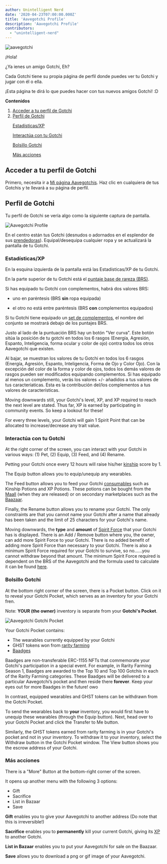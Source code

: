 ```yaml
---
author: Unintelligent Nerd
date: '2020-04-23T07:00:00.000Z'
title: 'Aavegotchi Profile'
description: 'Aavegotchi Profile'
contributors:
  - "unintelligent-nerd"
---
```


<div class="headerImageContainer">
<img class="headerImage" src="/aavegotchi-profile/aavegotchi.png" alt="aavegotchi" />
<p class="headerImageText">¡Hola!</p>
</div>

¿Ya ienes un amigo Gotchi, Eh?

Cada Gotchi tiene su propia página de perfil donde puedes ver tu Gotchi y jugar con él o ella.

¡Esta página te dirá lo que puedes hacer con tus nuevos amigos Gotchi! :D

<div class="contentsBox">

**Contenidos**

<ol>
<li><a href=#accessing-your-gotchi-profile>Acceder a tu perfil de Gotchi</a></li>
<li><a href=#gotchi-profile>Perfil de Gotchi</a></li>
<p><a href=#stats-xp>Estadísticas/XP</a></p>
<p><a href=#interact-with-your-gotchi>Interactúa con tu Gotchi</a></p>
<p><a href=#gotchi-pocket>Bolsillo Gotchi</a></p>
<p><a href=#more-actions>Más acciones</a></p>
</ol>

</div>

## Acceder a tu perfil de Gotchi

Primero, necesita ir a [Mi página Aavegotchis](https://aavegotchi.com/aavegotchis). Haz clic en cualquiera de tus Gotchis y te llevará a su página de perfil.

## Perfil de Gotchi

Tu perfil de Gotchi se vería algo como la siguiente captura de pantalla.

<img class = "bodyImage" src = "/aavegotchi-profile/aavegotchi-profile.png" alt = "Aavegotchi Profile" />

En el centro están tus Gotchi (desnudos o adornados en el esplendor de sus [prendedoras](/complentos)). Equipal/desequipa cualquier ropa y se actualizará la pantalla de tu Gotchi.

### Estadísticas/XP

En la esquina izquierda de la pantalla está las Estadísticas/XP de tu Gotchi.

En la parte superior de tu Gotchi está el [puntaje base de rareza (BRS)](/rarity-farming#base-rarity-score).

Si has equipado tu Gotchi con complementos, habrá dos valores BRS:

* uno en paréntesis (BRS **sin** ropa equipada)

* el otro no está entre paréntesis (BRS **con** complementos equipados)

Si tu Gotchi tiene equipado un [set de complementos](/sets), el nombre del conjunto se mostrará debajo de los puntajes BRS.

Justo al lado de la puntuación BRS hay un botón "Ver curva". Este botón sitúa la posición de tu gotchi en todos los 6 rasgos (Energía, Agresión, Espanto, Inteligencia, forma ocular y color de ojo) contra todos los otros Aavegotchi que existen.

Al bajar, se muestran los valores de tu Gotchi en todos los 6 rasgos (Energía, Agresión, Espanto, Inteligencia, Forma de Ojo y Color Ojo). Con la excepción del color de la forma y color de ojos, todos los demás valores de rasgos pueden ser modificados equipando complementos. Si has equipado al menos un complemento, verás los valores +/- añadidos a tus valores de tus caracteríaticas. Esta es la contribución del/los complementos a tus valores de características.

Moving downwards still, your Gotchi's level, XP, and XP required to reach the next level are stated. Thus far, XP is earned by participating in community events. So keep a lookout for these!

For every three levels, your Gotchi will gain 1 Spirit Point that can be allocated to increase/decrease any trait value.

### Interactúa con tu Gotchi

At the right corner of the screen, you can interact with your Gotchi in various ways: (1) Pet, (2) Equip, (3) Feed, and (4) Rename.

Petting your Gotchi once every 12 hours will raise his/her [kinship](/traits#kinship) score by 1.

The Equip button allows you to equip/unequip any wearables.

The Feed button allows you to feed your Gotchi [consumables](/wearables#consumables) such as Kinship Potions and XP Potions. These potions can be bought from the [Maall](/maall) (when they are released) or on secondary marketplaces such as the [Baazaar](/baazaar).

Finally, the Rename button allows you to rename your Gotchi. The only constraints are that you cannot name your Gotchi after a name that already has been taken and the limit of 25 characters for your Gotchi's name.

Moving downwards, the **type** and **amount** of [Spirit Force](/glossary#spirit-force) that your Gotchi has is displayed. There is an Add / Remove button where you, the owner, can add more Spirit Force to your Gotchi. There is no added benefit of adding more Spirit Force than necessary to your Gotchi. There is also a minimum Spirit Force required for your Gotchi to survive, so no......you cannot withdraw beyond that amount. The minimum Spirit Force required is dependent on the BRS of the Aavegotchi and the formula used to calculate it can be found [here](/portals#claiming-an-aavegotchi).

### Bolsillo Gotchi

At the bottom right corner of the screen, there is a Pocket button. Click on it to reveal your Gotchi Pocket, which serves as an inventory for your Gotchi fren.

Note: **YOUR (the owner)** inventory is separate from your **Gotchi's Pocket**.

<img class = "bodyImage" src = "/aavegotchi-profile/aavegotchi-gotchi-pocket.png" alt = "Aavegotchi Gotchi Pocket" />

Your Gotchi Pocket contains:

* The wearables currently equipped by your Gotchi
* GHST tokens won from [rarity farming](/rarity-farming)
* [Baadges](/baadge)

Baadges are non-transferable ERC-1155 NFTs that commemorate your Gotchi's participation in a special event. For example, in Rarity Farming Season 1, Baadges are awarded to the Top 10 and Top 100 Gotchis in each of the Rarity Farming categories. These Baadges will be delivered to a particular Aavegotchi’s pocket and then reside there **forever**. Keep your eyes out for more Baadges in the future! owo

In contrast, equipped wearables and GHST tokens can be withdrawn from the Gotchi Pocket.

To send the wearables back to **your** inventory, you would first have to unequip these wearables (through the Equip button). Next, head over to your Gotchi Pocket and click the Transfer to Me button.

Similarly, the GHST tokens earned from rarity farming is in your Gotchi's pocket and not in your inventory. To withdraw it to your inventory, select the Withdraw button in the Gotchi Pocket window. The View button shows you the escrow address of your Gotchi.

### Más acciones

There is a "More" Button at the bottom-right corner of the screen.

It opens up another menu with the following 3 options:

* Gift
* Sacrifice
* List in Bazaar
* Save

**Gift** enables you to give your Aavegotchi to another address (Do note that this is irreversible!)

**Sacrifice** enables you to **permanently** kill your current Gotchi, giving its [XP](/traits#experience) to another Gotchi.

**List in Bazaar** enables you to put your Aavegotchi for sale on the Baazaar.

**Save** allows you to download a png or gif image of your Aavegotchi.